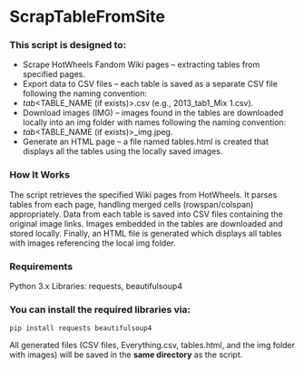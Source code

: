 # ScrapTableFromSite
### This script is designed to:
- Scrape HotWheels Fandom Wiki pages – extracting tables from specified pages.
- Export data to CSV files – each table is saved as a separate CSV file following the naming convention:
- <NAME>_tab<NUM>_<TABLE_NAME (if exists)>.csv (e.g., 2013_tab1_Mix 1.csv).
- Download images (IMG) – images found in the tables are downloaded locally into an img folder with names following the naming convention:
- <NAME>_tab<NUM>_<TABLE_NAME (if exists)>_img<NUM>.jpeg.
- Generate an HTML page – a file named tables.html is created that displays all the tables using the locally saved images.

### How It Works
The script retrieves the specified Wiki pages from HotWheels.
It parses tables from each page, handling merged cells (rowspan/colspan) appropriately.
Data from each table is saved into CSV files containing the original image links.
Images embedded in the tables are downloaded and stored locally.
Finally, an HTML file is generated which displays all tables with images referencing the local img folder.

### Requirements
Python 3.x
Libraries: requests, beautifulsoup4

### You can install the required libraries via:
```
pip install requests beautifulsoup4
```

All generated files (CSV files, Everything.csv, tables.html, and the img folder with images) will be saved in the **same directory** as the script.
